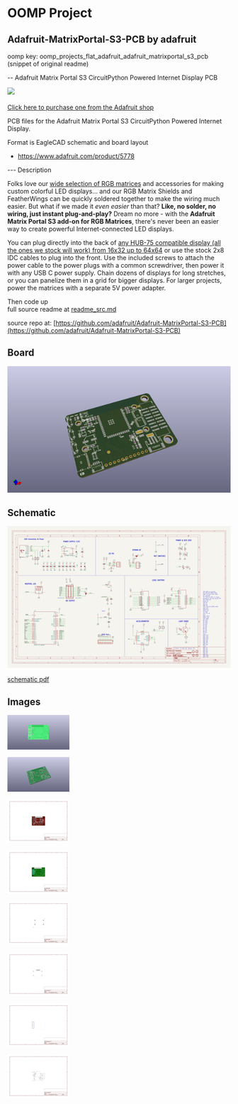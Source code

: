 # OOMP Project  
## Adafruit-MatrixPortal-S3-PCB  by adafruit  
  
oomp key: oomp_projects_flat_adafruit_adafruit_matrixportal_s3_pcb  
(snippet of original readme)  
  
-- Adafruit Matrix Portal S3 CircuitPython Powered Internet Display PCB  
  
<a href="http://www.adafruit.com/products/5778"><img src="assets/5778.jpg?raw=true" width="500px"><br/>  
Click here to purchase one from the Adafruit shop</a>  
  
PCB files for the Adafruit Matrix Portal S3 CircuitPython Powered Internet Display.  
  
Format is EagleCAD schematic and board layout  
* https://www.adafruit.com/product/5778  
  
--- Description  
  
Folks love our [wide selection of RGB matrices](https://www.adafruit.com/category/327) and accessories for making custom colorful LED displays... and our RGB Matrix Shields and FeatherWings can be quickly soldered together to make the wiring much easier. But what if we made it *even easier* than that? **Like, no solder, no wiring, just instant plug-and-play?** Dream no more - with the **Adafruit Matrix Portal S3 add-on for RGB Matrices**, there's never been an easier way to create powerful Internet-connected LED displays.  
  
You can plug directly into the back of [any HUB-75 compatible display (all the ones we stock will work) from 16x32 up to 64x64](https://www.adafruit.com/category/327) or use the stock 2x8 IDC cables to plug into the front. Use the included screws to attach the power cable to the power plugs with a common screwdriver, then power it with any USB C power supply. Chain dozens of displays for long stretches, or you can panelize them in a grid for bigger displays. For larger projects, power the matrices with a separate 5V power adapter.  
  
Then code up  
  full source readme at [readme_src.md](readme_src.md)  
  
source repo at: [https://github.com/adafruit/Adafruit-MatrixPortal-S3-PCB](https://github.com/adafruit/Adafruit-MatrixPortal-S3-PCB)  
## Board  
  
[![working_3d.png](working_3d_600.png)](working_3d.png)  
## Schematic  
  
[![working_schematic.png](working_schematic_600.png)](working_schematic.png)  
  
[schematic pdf](working_schematic.pdf)  
## Images  
  
[![working_3D_bottom.png](working_3D_bottom_140.png)](working_3D_bottom.png)  
  
[![working_3D_top.png](working_3D_top_140.png)](working_3D_top.png)  
  
[![working_assembly_page_01.png](working_assembly_page_01_140.png)](working_assembly_page_01.png)  
  
[![working_assembly_page_02.png](working_assembly_page_02_140.png)](working_assembly_page_02.png)  
  
[![working_assembly_page_03.png](working_assembly_page_03_140.png)](working_assembly_page_03.png)  
  
[![working_assembly_page_04.png](working_assembly_page_04_140.png)](working_assembly_page_04.png)  
  
[![working_assembly_page_05.png](working_assembly_page_05_140.png)](working_assembly_page_05.png)  
  
[![working_assembly_page_06.png](working_assembly_page_06_140.png)](working_assembly_page_06.png)  
